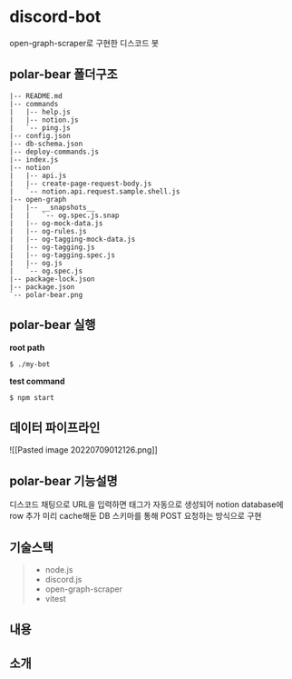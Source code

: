 # discord-bot
open-graph-scraper로 구현한 디스코드 봇
## polar-bear 폴더구조
```
|-- README.md
|-- commands
|   |-- help.js
|   |-- notion.js
|   `-- ping.js
|-- config.json
|-- db-schema.json
|-- deploy-commands.js
|-- index.js
|-- notion
|   |-- api.js
|   |-- create-page-request-body.js
|   `-- notion.api.request.sample.shell.js
|-- open-graph
|   |-- __snapshots__
|   |   `-- og.spec.js.snap
|   |-- og-mock-data.js
|   |-- og-rules.js
|   |-- og-tagging-mock-data.js
|   |-- og-tagging.js
|   |-- og-tagging.spec.js
|   |-- og.js
|   `-- og.spec.js
|-- package-lock.json
|-- package.json
`-- polar-bear.png
```
## polar-bear 실행
**root path**
```
$ ./my-bot
```
**test command**
```
$ npm start
```


## 데이터 파이프라인
![[Pasted image 20220709012126.png]]

## polar-bear 기능설명
디스코드 채팅으로 URL을 입력하면 태그가 자동으로 생성되어 notion database에 row 추가
미리 cache해둔 DB 스키마를 통해 POST 요청하는 방식으로 구현

## 기술스택
> - node.js
> - discord.js
> - open-graph-scraper
> - vitest

## 내용

## 소개
